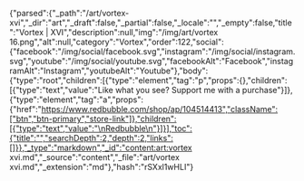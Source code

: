{"parsed":{"_path":"/art/vortex-xvi","_dir":"art","_draft":false,"_partial":false,"_locale":"","_empty":false,"title":"Vortex | XVI","description":null,"img":"/img/art/vortex 16.png","alt":null,"category":"Vortex","order":122,"social":{"facebook":"/img/social/facebook.svg","instagram":"/img/social/instagram.svg","youtube":"/img/social/youtube.svg","facebookAlt":"Facebook","instagramAlt":"Instagram","youtubeAlt":"Youtube"},"body":{"type":"root","children":[{"type":"element","tag":"p","props":{},"children":[{"type":"text","value":"Like what you see? Support me with a purchase"}]},{"type":"element","tag":"a","props":{"href":"https://www.redbubble.com/shop/ap/104514413","className":["btn","btn-primary","store-link"]},"children":[{"type":"text","value":"\nRedbubble\n"}]}],"toc":{"title":"","searchDepth":2,"depth":2,"links":[]}},"_type":"markdown","_id":"content:art:vortex xvi.md","_source":"content","_file":"art/vortex xvi.md","_extension":"md"},"hash":"rSXxl1wHLI"}